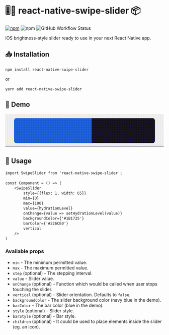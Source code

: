 # 🎚️🤏 react-native-swipe-slider 📦

[![npm](https://img.shields.io/npm/v/react-native-swipe-slider)](https://www.npmjs.com/package/react-native-swipe-slider)
![npm](https://img.shields.io/npm/dm/react-native-swipe-slider)
![GitHub Workflow Status](https://img.shields.io/github/workflow/status/tomekkleszcz/react-native-swipe-slider/Publish)

iOS brightness-style slider ready to use in your next React Native app.

## 📥 Installation

`npm install react-native-swipe-slider`

or

`yarn add react-native-swipe-slider`

## 👀 Demo

![React Native Swipe Slider demo](demo/demo.gif)


## 🧰 Usage

```
import SwipeSlider from 'react-native-swipe-slider';

const Component = () => (
    <SwipeSlider
        style={{flex: 1, width: 65}}
        min={0}
        max={100}
        value={hydrationLevel}
        onChange={value => setHydrationLevel(value)}
        backgroundColor={'#1B1725'}
        barColor={'#226CE0'}
        vertical
    />
)
```

### Available props

* `min` - The minimum permitted value.
* `max` - The maximum permitted value.
* `step` (optional) - The stepping interval.
* `value` - Slider value.
* `onChange` (optional) - Function which would be called when user stops touching the slider.
* `vertical` (optional) - Slider orientation. Defaults to `false`.
* `backgroundColor` - The slider background color (navy blue in the demo).
* `barColor` - The bar color (blue in the demo).
* `style` (optional) - Slider style.
* `barStyle` (optional) - Bar style.
* `children` (optional) - It could be used to place elements inside the slider (eg. an icon).
